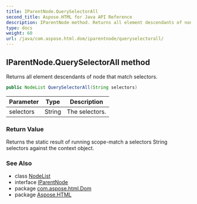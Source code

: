 ```yaml
---
title: IParentNode.QuerySelectorAll
second_title: Aspose.HTML for Java API Reference
description: IParentNode method. Returns all element descendants of node that match selectors
type: docs
weight: 60
url: /java/com.aspose.html.dom/iparentnode/queryselectorall/
---
```

## IParentNode.QuerySelectorAll method

Returns all element descendants of node that match selectors.

```java
public NodeList QuerySelectorAll(String selectors)
```

| Parameter | Type | Description |
| --- | --- | --- |
| selectors | String | The selectors. |

### Return Value

Returns the static result of running scope-match a selectors String selectors against the context object.

### See Also

* class [NodeList](../../../com.aspose.html.collections/nodelist/)
* interface [IParentNode](../)
* package [com.aspose.html.Dom](../../iparentnode/)
* package [Aspose.HTML](../../../)
